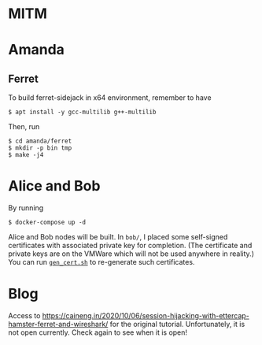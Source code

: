 MITM
=====

# Amanda

## Ferret
To build ferret-sidejack in x64 environment, remember to have

```
$ apt install -y gcc-multilib g++-multilib
```

Then, run

```
$ cd amanda/ferret
$ mkdir -p bin tmp
$ make -j4
```

# Alice and Bob

By running

```
$ docker-compose up -d
```
Alice and Bob nodes will be built. In `bob/`, I placed some self-signed certificates with associated private key for completion.
(The certificate and private keys are on the VMWare which will not be used anywhere in reality.)
You can run [`gen_cert.sh`](https://github.com/ecsearch5/man-in-the-middle-ettercap-ferret-hamster/blob/main/bob/gen_cert.sh) to re-generate such certificates.

# Blog
Access to https://caineng.in/2020/10/06/session-hijacking-with-ettercap-hamster-ferret-and-wireshark/ for the original tutorial.
Unfortunately, it is not open currently. Check again to see when it is open!
